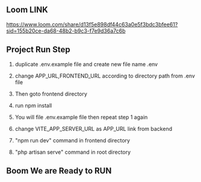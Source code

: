## Loom LINK

https://www.loom.com/share/d13f5e898df44c63a0e5f3bdc3bfee61?sid=155b20ce-da68-48b2-b9c3-f7e9d36a7c6b

## Project Run Step

1) duplicate .env.example file and create new file name .env

2) change APP_URL,FRONTEND_URL according to directory path from .env file

3) Then goto frontend directory

4) run npm install

5) You will file .env.example file then repeat step 1 again

6) change VITE_APP_SERVER_URL  as APP_URL  link from backend

7)  "npm run dev" command in frontend directory 

8)  "php artisan serve" command in root directory 

## Boom We are Ready to RUN